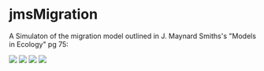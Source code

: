 # jmsMigration
A Simulaton of the migration model outlined in J. Maynard Smiths's "Models in Ecology" pg 75:


![](http://i.imgur.com/Fl4QxtS.jpg)
![](http://i.imgur.com/ht7GxM2.jpg)
![](http://i.imgur.com/qkHFJ19.jpg)
![](http://i.imgur.com/RqBEZ2q.jpg)
